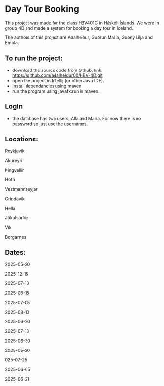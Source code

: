 # Day Tour Booking

This project was made for the class HBV401G in Háskóli Íslands. We were in group 4D and made a system for booking a day tour in Iceland.

The authors of this project are Aðalheiður, Guðrún María, Guðný Lilja and Embla. 


## To run the project:
- download the source code from Github, link: https://github.com/adalheidur00/HBV-4D.git
- open the project in Intellij (or other Java IDE).
- Install dependancies using maven
- run the program using javafx:run in maven.

## Login
- the database has two users, Alla and Maria. For now there is no password so just use the usernames. 


## Locations: 
Reykjavík

Akureyri

Þingvellir

Höfn

Vestmannaeyjar

Grindavík

Hella

Jökulsárlón

Vík

Borgarnes

## Dates:
2025-05-20

2025-12-15

2025-07-10

2025-06-15

2025-07-05

2025-08-10

2025-06-20

2025-07-18

2025-06-30

2025-05-20

025-07-25

2025-06-05

2025-06-21

